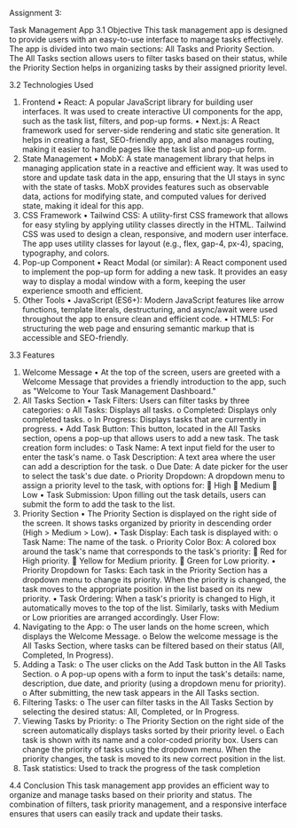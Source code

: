 Assignment 3:

Task Management App
3.1 Objective
This task management app is designed to provide users with an easy-to-use interface to manage tasks effectively. The app is divided into two main sections: All Tasks and Priority Section. The All Tasks section allows users to filter tasks based on their status, while the Priority Section helps in organizing tasks by their assigned priority level.

3.2 Technologies Used
1. Frontend
•	React: A popular JavaScript library for building user interfaces. It was used to create interactive UI components for the app, such as the task list, filters, and pop-up forms.
•	Next.js: A React framework used for server-side rendering and static site generation. It helps in creating a fast, SEO-friendly app, and also manages routing, making it easier to handle pages like the task list and pop-up form.
2. State Management
•	MobX: A state management library that helps in managing application state in a reactive and efficient way. It was used to store and update task data in the app, ensuring that the UI stays in sync with the state of tasks. MobX provides features such as observable data, actions for modifying state, and computed values for derived state, making it ideal for this app.
3. CSS Framework
•	Tailwind CSS: A utility-first CSS framework that allows for easy styling by applying utility classes directly in the HTML. Tailwind CSS was used to design a clean, responsive, and modern user interface. The app uses utility classes for layout (e.g., flex, gap-4, px-4), spacing, typography, and colors.
4. Pop-up Component
•	React Modal (or similar): A React component used to implement the pop-up form for adding a new task. It provides an easy way to display a modal window with a form, keeping the user experience smooth and efficient.
5. Other Tools
•	JavaScript (ES6+): Modern JavaScript features like arrow functions, template literals, destructuring, and async/await were used throughout the app to ensure clean and efficient code.
•	HTML5: For structuring the web page and ensuring semantic markup that is accessible and SEO-friendly.

3.3 Features
1. Welcome Message
•	At the top of the screen, users are greeted with a Welcome Message that provides a friendly introduction to the app, such as "Welcome to Your Task Management Dashboard."
2. All Tasks Section
•	Task Filters: Users can filter tasks by three categories:
o	All Tasks: Displays all tasks.
o	Completed: Displays only completed tasks.
o	In Progress: Displays tasks that are currently in progress.
•	Add Task Button: This button, located in the All Tasks section, opens a pop-up that allows users to add a new task. The task creation form includes:
o	Task Name: A text input field for the user to enter the task's name.
o	Task Description: A text area where the user can add a description for the task.
o	Due Date: A date picker for the user to select the task's due date.
o	Priority Dropdown: A dropdown menu to assign a priority level to the task, with options for:
	High
	Medium
	Low
•	Task Submission: Upon filling out the task details, users can submit the form to add the task to the list.
3. Priority Section
•	The Priority Section is displayed on the right side of the screen. It shows tasks organized by priority in descending order (High > Medium > Low).
•	Task Display: Each task is displayed with:
o	Task Name: The name of the task.
o	Priority Color Box: A colored box around the task's name that corresponds to the task's priority:
	Red for High priority.
	Yellow for Medium priority.
	Green for Low priority.
•	Priority Dropdown for Tasks: Each task in the Priority Section has a dropdown menu to change its priority. When the priority is changed, the task moves to the appropriate position in the list based on its new priority.
•	Task Ordering: When a task's priority is changed to High, it automatically moves to the top of the list. Similarly, tasks with Medium or Low priorities are arranged accordingly.
User Flow:
1.	Navigating to the App:
o	The user lands on the home screen, which displays the Welcome Message.
o	Below the welcome message is the All Tasks Section, where tasks can be filtered based on their status (All, Completed, In Progress).
2.	Adding a Task:
o	The user clicks on the Add Task button in the All Tasks Section.
o	A pop-up opens with a form to input the task's details: name, description, due date, and priority (using a dropdown menu for priority).
o	After submitting, the new task appears in the All Tasks section.
3.	Filtering Tasks:
o	The user can filter tasks in the All Tasks Section by selecting the desired status: All, Completed, or In Progress.
4.	Viewing Tasks by Priority:
o	The Priority Section on the right side of the screen automatically displays tasks sorted by their priority level.
o	Each task is shown with its name and a color-coded priority box. Users can change the priority of tasks using the dropdown menu. When the priority changes, the task is moved to its new correct position in the list.
5.	Task statistics:  Used to track the progress of the task completion



 
                                            
4.4 Conclusion
This task management app provides an efficient way to organize and manage tasks based on their priority and status. The combination of filters, task priority management, and a responsive interface ensures that users can easily track and update their tasks.


